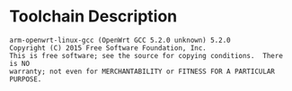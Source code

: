 Toolchain Description
=====================

```
arm-openwrt-linux-gcc (OpenWrt GCC 5.2.0 unknown) 5.2.0
Copyright (C) 2015 Free Software Foundation, Inc.
This is free software; see the source for copying conditions.  There is NO
warranty; not even for MERCHANTABILITY or FITNESS FOR A PARTICULAR PURPOSE.

```
